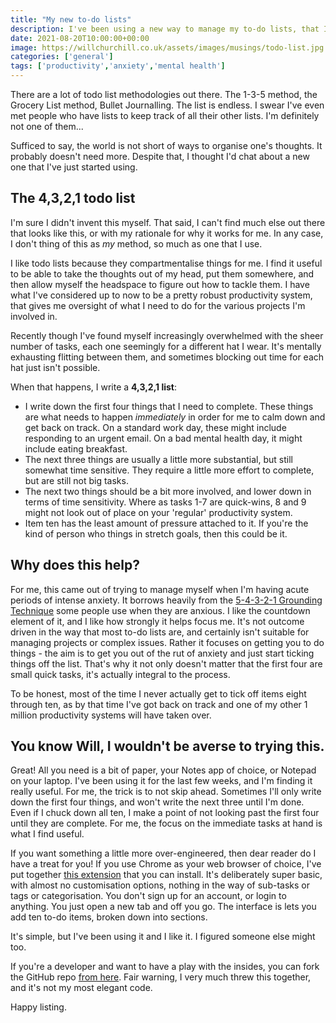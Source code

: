 ```yaml
---
title: "My new to-do lists"
description: I've been using a new way to manage my to-do lists, that I thought I'd share in lieu of any actual content.
date: 2021-08-20T10:00:00+00:00
image: https://willchurchill.co.uk/assets/images/musings/todo-list.jpg
categories: ['general']
tags: ['productivity','anxiety','mental health']
---
```


There are a lot of todo list methodologies out there. The 1-3-5 method, the Grocery List method, Bullet Journalling. The list is endless. I swear I've even met people who have lists to keep track of all their other lists. I'm definitely not one of them...

Sufficed to say, the world is not short of ways to organise one's thoughts. It probably doesn't need more. Despite that, I thought I'd chat about a new one that I've just started using.

## The 4,3,2,1 todo list
I'm sure I didn't invent this myself. That said, I can't find much else out there that looks like this, or with my rationale for why it works for me. In any case, I don't thing of this as *my* method, so much as one that I use.

I like todo lists because they compartmentalise things for me. I find it useful to be able to take the thoughts out of my head, put them somewhere, and then allow myself the headspace to figure out how to tackle them. I have what I've considered up to now to be a pretty robust productivity system, that gives me oversight of what I need to do for the various projects I'm involved in.

Recently though I've found myself increasingly overwhelmed with the sheer number of tasks, each one seemingly for a different hat I wear. It's mentally exhausting flitting between them, and sometimes blocking out time for each hat just isn't possible.

When that happens, I write a **4,3,2,1 list**:

- I write down the first four things that I need to complete. These things are what needs to happen *immediately* in order for me to calm down and get back on track. On a standard work day, these might include responding to an urgent email. On a bad mental health day, it might include eating breakfast.
- The next three things are usually a little more substantial, but still somewhat time sensitive. They require a little more effort to complete, but are still not big tasks.
- The next two things should be a bit more involved, and lower down in terms of time sensitivity. Where as tasks 1-7 are quick-wins, 8 and 9 might not look out of place on your 'regular' productivity system.
- Item ten has the least amount of pressure attached to it. If you're the kind of person who things in stretch goals, then this could be it.

## Why does this help?
For me, this came out of trying to manage myself when I'm having acute periods of intense anxiety. It borrows heavily from the [5-4-3-2-1 Grounding Technique](https://insighttimer.com/blog/54321-grounding-technique/) some people use when they are anxious. I like the countdown element of it, and I like how strongly it helps focus me. It's not outcome driven in the way that most to-do lists are, and certainly isn't suitable for managing projects or complex issues. Rather it focuses on getting you to do things - the aim is to get you out of the rut of anxiety and just start ticking things off the list. That's why it not only doesn't matter that the first four are small quick tasks, it's actually integral to the process.

To be honest, most of the time I never actually get to tick off items eight through ten, as by that time I've got back on track and one of my other 1 million productivity systems will have taken over.

## You know Will, I wouldn't be averse to trying this.
Great! All you need is a bit of paper, your Notes app of choice, or Notepad on your laptop. I've been using it for the last few weeks, and I'm finding it really useful. For me, the trick is to not skip ahead. Sometimes I'll only write down the first four things, and won't write the next three until I'm done. Even if I chuck down all ten, I make a point of not looking past the first four until they are complete. For me, the focus on the immediate tasks at hand is what I find useful.

If you want something a little more over-engineered, then dear reader do I have a treat for you! If you use Chrome as your web browser of choice, I've put together [this extension](https://chrome.google.com/webstore/detail/4321-todo-extension/mmophiodbcfhifbdaklpfjdfiadgobpo) that you can install. It's deliberately super basic, with almost no customisation options, nothing in the way of sub-tasks or tags or categorisation. You don't sign up for an account, or login to anything. You just open a new tab and off you go. The interface is lets you add ten to-do items, broken down into sections. 

It's simple, but I've been using it and I like it. I figured someone else might too.

If you're a developer and want to have a play with the insides, you can fork the GitHub repo [from here](https://github.com/willchurchill/4321). Fair warning, I very much threw this together, and it's not my most elegant code.

Happy listing.